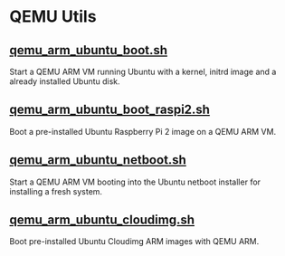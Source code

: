 # QEMU Utils

## [qemu_arm_ubuntu_boot.sh](qemu_arm_ubuntu_boot.sh)

Start a QEMU ARM VM running Ubuntu with a kernel, initrd image and a already installed Ubuntu disk.

## [qemu_arm_ubuntu_boot_raspi2.sh](qemu_arm_ubuntu_boot_raspi2.sh)

Boot a pre-installed Ubuntu Raspberry Pi 2 image on a QEMU ARM VM.

## [qemu_arm_ubuntu_netboot.sh](qemu_arm_ubuntu_netboot.sh)

Start a QEMU ARM VM booting into the Ubuntu netboot installer for installing a fresh system.

## [qemu_arm_ubuntu_cloudimg.sh](qemu_arm_ubuntu_cloudimg.sh)

Boot pre-installed Ubuntu Cloudimg ARM images with QEMU ARM.
